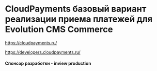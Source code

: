 # CloudPayments базовый вариант реализации приема платежей для Evolution CMS Commerce
https://cloudpayments.ru/

https://developers.cloudpayments.ru/

#### Спонсор разработки - inview production
